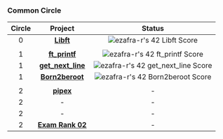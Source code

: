 ### Common Circle
| Circle | Project | Status |
|:------:|:-------:|:------:|
| 0 | [**Libft**](./libft) | ![ezafra-r's 42 Libft Score](https://badge42.vercel.app/api/v2/clidn7qo5004508mork2r975c/project/3082823) |
|||
| 1 | [**ft_printf**](./ft_printf) | ![ezafra-r's 42 ft_printf Score](https://badge42.vercel.app/api/v2/clidn7qo5004508mork2r975c/project/3112194) |
| 1 | [**get_next_line**](./get_next_line) | ![ezafra-r's 42 get_next_line Score](https://badge42.vercel.app/api/v2/clidn7qo5004508mork2r975c/project/3122657) |
| 1 | [**Born2beroot**](./Born2beroot) | ![ezafra-r's 42 Born2beroot Score](https://badge42.vercel.app/api/v2/clidn7qo5004508mork2r975c/project/3130192) |
|||
| 2 | [**pipex**](./pipex) | - |
| 2 | - | - |
| 2 | - | - |
| 2 | [**Exam Rank 02**](./exam_rank_02) | - |
